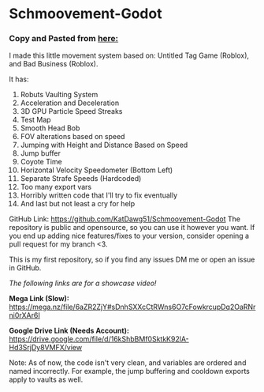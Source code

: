 # Schmoovement-Godot

### Copy and Pasted from [here:](https://forum.godotengine.org/t/3d-schmovement-system-showcase/97992/2)

I made this little movement system based on: Untitled Tag Game (Roblox), and Bad Business (Roblox).

It has:
1. Robuts Vaulting System
2. Acceleration and Deceleration
3. 3D GPU Particle Speed Streaks 
4. Test Map
5. Smooth Head Bob
6. FOV alterations based on speed
7. Jumping with Height and Distance Based on Speed
8. Jump buffer
9. Coyote Time
10. Horizontal Velocity Speedometer (Bottom Left)
11. Separate Strafe Speeds (Hardcoded)
13. Too many export vars
14. Horribly written code that I'll try to fix eventually
15. And last but not least a cry for help

GitHub Link: https://github.com/KatDawg51/Schmoovement-Godot
The repository is public and opensource, so you can use it however you want.
If you end up adding nice features/fixes to your version, consider opening a pull request for my branch <3.

This is my first repository, so if you find any issues DM me or open an issue in GitHub.

*The following links are for a showcase video!*

**Mega Link (Slow):**
https://mega.nz/file/6aZR2ZjY#sDnhSXXcCtRWns6O7cFowkrcupDq2OaRNrni0rXAr6I

**Google Drive Link (Needs Account):**
https://drive.google.com/file/d/16kShbBMf0SktkK92lA-Hd3SrjDy8VMFX/view


Note: As of now, the code isn't very clean, and variables are ordered and named incorrectly. For example, the jump buffering and cooldown exports apply to vaults as well.
